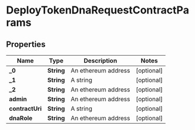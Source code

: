 

# DeployTokenDnaRequestContractParams


## Properties

| Name | Type | Description | Notes |
|------------ | ------------- | ------------- | -------------|
|**_0** | **String** | An ethereum address |  [optional] |
|**_1** | **String** | A string |  [optional] |
|**_2** | **String** | An ethereum address |  [optional] |
|**admin** | **String** | An ethereum address |  [optional] |
|**contractUri** | **String** | A string |  [optional] |
|**dnaRole** | **String** | An ethereum address |  [optional] |



